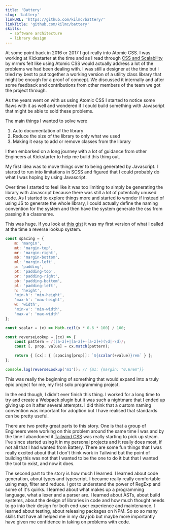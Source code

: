 ```yaml
---
title: 'Battery'
slug: 'battery'
linkURL: 'https://github.com/kilmc/battery/'
linkTitle: 'github.com/kilmc/battery'
skills:
  - software architecture
  - library design
---
```


At some point back in 2016 or 2017 I got really into Atomic CSS. I was working at Kickstarter at the time and as I read through [CSS and Scalability](https://mrmrs.cc/writing/scalable-css/) by mrmrs felt like using Atomic CSS would actually address a lot of the problems we had been dealing with. I was still a designer at the time but I tried my best to put together a working version of a utility class library that might be enough for a proof of concept. We discussed it internally and after some feedback and contributions from other members of the team we got the project through.

As the years went on with us using Atomic CSS I started to notice some flaws with it as well and wondered if I could build something with Javascript that might be able to sold these problems.

The main things I wanted to solve were

1. Auto documentation of the library
2. Reduce the size of the library to only what we used
3. Making it easy to add or remove classes from the library

I then embarked on a long journey with a lot of guidance from other Engineers at Kickstarter to help me build this thing out.

My first idea was to move things over to being generated by Javascript. I started to run into limitations in SCSS and figured that I could probably do what I was hoping by using Javascript.

Over time I started to feel like it was too limiting to simply be generating the library with Javascript because there was still a lot of potentially unused code. As I started to explore things more and started to wonder if instead of using JS to generate the whole library, I could actually define the naming convention for the system and then have the system generate the css from passing it a classname.

This was huge. If you look at [this gist](https://gist.github.com/kilmc/051f1bc09ede9f11bdc95f1616409356) it was my first version of what I called at the time a reverse lookup system.

```javascript
const spacing = {
	m: 'margin',
	mt: 'margin-top',
	mr: 'margin-right',
	mb: 'margin-bottom',
	ml: 'margin-left',
	p: 'padding',
	pt: 'padding-top',
	pr: 'padding-right',
	pb: 'padding-bottom',
	pl: 'padding-left',
	h: 'height',
	'min-h': 'min-height',
	'max-h': 'max-height',
	w: 'width',
	'min-w': 'min-width',
	'max-w': 'max-width'
};

const scalar = (x) => Math.ceil(x * 0.6 * 100) / 100;

const reverseLookup = (cx) => {
	const pattern = /([a-z]+|[a-z]+-[a-z]+)(\d|-\d)/;
	const [, prop, value] = cx.match(pattern);

	return { [cx]: { [spacing[prop]]: `${scalar(+value)}rem` } };
};

console.log(reverseLookup('m1')); // {m1: {margin: "0.6rem"}}
```

This was really the beginning of something that would expand into a truly epic project for me, my first solo programming project.

In the end though, I didn't ever finish this thing. I worked for a long time to try and create a Webpack plugin but it was such a nightmare that I ended up giving up on it after several attempts. I did think that a custom naming convention was important for adoption but I have realised that standards can be pretty useful.

There are two pretty great parts to this story. One is that a group of Engineers were working on this problem around the same time I was and by the time I abandoned it [Tailwind CSS](https://tailwindcss.com) was really starting to pick up steam. I've since started using it in my personal projects and it really does most, if not all that I had wanted from Battery. There are some fun things that I was really excited about that I don't think work in Tailwind but the point of building this was not that I wanted to be the one to do it but that I wanted the tool to exist, and now it does.

The second part to the story is how much I learned. I learned about code generation, about types and typescript. I became really really comfortable using map, filter and reduce. I got to understand the power of RegExp and some of it's quirks. I learned about what makes up a programming language, what a lexer and a parser are. I learned about ASTs, about build systems, about the design of libraries in code and how much thought needs to go into their design for both end-user experience and maintenance. I learned about testing, about releasing packages on NPM. So so so many skills that have all helped me in my day job but maybe more importantly have given me confidence in taking on problems with code.
